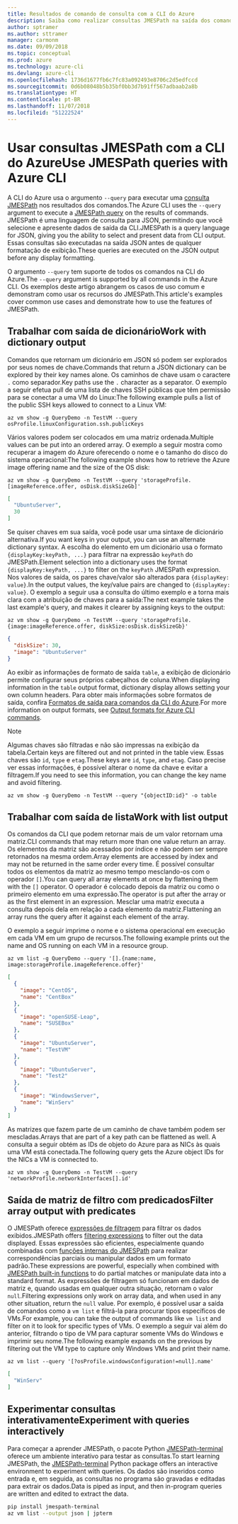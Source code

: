 ```yaml
---
title: Resultados de comando de consulta com a CLI do Azure
description: Saiba como realizar consultas JMESPath na saída dos comandos da CLI do Azure.
author: sptramer
ms.author: sttramer
manager: carmonm
ms.date: 09/09/2018
ms.topic: conceptual
ms.prod: azure
ms.technology: azure-cli
ms.devlang: azure-cli
ms.openlocfilehash: 1736d1677fb6c7fc83a092493e8706c2d5edfccd
ms.sourcegitcommit: 0d6b08048b5b35bf0bb3d7b91ff567adbaab2a8b
ms.translationtype: HT
ms.contentlocale: pt-BR
ms.lasthandoff: 11/07/2018
ms.locfileid: "51222524"
---
```

# <a name="use-jmespath-queries-with-azure-cli"></a><span data-ttu-id="d16c0-103">Usar consultas JMESPath com a CLI do Azure</span><span class="sxs-lookup"><span data-stu-id="d16c0-103">Use JMESPath queries with Azure CLI</span></span> 

<span data-ttu-id="d16c0-104">A CLI do Azure usa o argumento `--query` para executar uma [consulta JMESPath](http://jmespath.org) nos resultados dos comandos.</span><span class="sxs-lookup"><span data-stu-id="d16c0-104">The Azure CLI uses the `--query` argument to execute a [JMESPath query](http://jmespath.org) on the results of commands.</span></span> <span data-ttu-id="d16c0-105">JMESPath é uma linguagem de consulta para JSON, permitindo que você selecione e apresente dados de saída da CLI.</span><span class="sxs-lookup"><span data-stu-id="d16c0-105">JMESPath is a query language for JSON, giving you the ability to select and present data from CLI output.</span></span> <span data-ttu-id="d16c0-106">Essas consultas são executadas na saída JSON antes de qualquer formatação de exibição.</span><span class="sxs-lookup"><span data-stu-id="d16c0-106">These queries are executed on the JSON output before any display formatting.</span></span>

<span data-ttu-id="d16c0-107">O argumento `--query` tem suporte de todos os comandos na CLI do Azure.</span><span class="sxs-lookup"><span data-stu-id="d16c0-107">The `--query` argument is supported by all commands in the Azure CLI.</span></span> <span data-ttu-id="d16c0-108">Os exemplos deste artigo abrangem os casos de uso comum e demonstram como usar os recursos do JMESPath.</span><span class="sxs-lookup"><span data-stu-id="d16c0-108">This article's examples cover common use cases and demonstrate how to use the features of JMESPath.</span></span>

## <a name="work-with-dictionary-output"></a><span data-ttu-id="d16c0-109">Trabalhar com saída de dicionário</span><span class="sxs-lookup"><span data-stu-id="d16c0-109">Work with dictionary output</span></span>

<span data-ttu-id="d16c0-110">Comandos que retornam um dicionário em JSON só podem ser explorados por seus nomes de chave.</span><span class="sxs-lookup"><span data-stu-id="d16c0-110">Commands that return a JSON dictionary can be explored by their key names alone.</span></span> <span data-ttu-id="d16c0-111">Os caminhos de chave usam o caractere `.` como separador.</span><span class="sxs-lookup"><span data-stu-id="d16c0-111">Key paths use the `.` character as a separator.</span></span> <span data-ttu-id="d16c0-112">O exemplo a seguir efetua pull de uma lista de chaves SSH públicas que têm permissão para se conectar a uma VM do Linux:</span><span class="sxs-lookup"><span data-stu-id="d16c0-112">The following example pulls a list of the public SSH keys allowed to connect to a Linux VM:</span></span>

```azurecli-interactive
az vm show -g QueryDemo -n TestVM --query osProfile.linuxConfiguration.ssh.publicKeys
```

<span data-ttu-id="d16c0-113">Vários valores podem ser colocados em uma matriz ordenada.</span><span class="sxs-lookup"><span data-stu-id="d16c0-113">Multiple values can be put into an ordered array.</span></span> <span data-ttu-id="d16c0-114">O exemplo a seguir mostra como recuperar a imagem do Azure oferecendo o nome e o tamanho do disco do sistema operacional:</span><span class="sxs-lookup"><span data-stu-id="d16c0-114">The following example shows how to retrieve the Azure image offering name and the size of the OS disk:</span></span>

```azurecli-interactive
az vm show -g QueryDemo -n TestVM --query 'storageProfile.[imageReference.offer, osDisk.diskSizeGb]'
```

```json
[
  "UbuntuServer",
  30
]
```

<span data-ttu-id="d16c0-115">Se quiser chaves em sua saída, você pode usar uma sintaxe de dicionário alternativa.</span><span class="sxs-lookup"><span data-stu-id="d16c0-115">If you want keys in your output, you can use an alternate dictionary syntax.</span></span>  <span data-ttu-id="d16c0-116">A escolha do elemento em um dicionário usa o formato `{displayKey:keyPath, ...}` para filtrar na expressão `keyPath` do JMESPath.</span><span class="sxs-lookup"><span data-stu-id="d16c0-116">Element selection into a dictionary uses the format `{displayKey:keyPath, ...}` to filter on the `keyPath` JMESPath expression.</span></span> <span data-ttu-id="d16c0-117">Nos valores de saída, os pares chave/valor são alterados para `{displayKey: value}`.</span><span class="sxs-lookup"><span data-stu-id="d16c0-117">In the output values, the key/value pairs are changed to `{displayKey: value}`.</span></span> <span data-ttu-id="d16c0-118">O exemplo a seguir usa a consulta do último exemplo e a torna mais clara com a atribuição de chaves para a saída:</span><span class="sxs-lookup"><span data-stu-id="d16c0-118">The next example takes the last example's query, and makes it clearer by assigning keys to the output:</span></span>

```azurecli-interactive
az vm show -g QueryDemo -n TestVM --query 'storageProfile.{image:imageReference.offer, diskSize:osDisk.diskSizeGb}'
```

```json
{
  "diskSize": 30,
  "image": "UbuntuServer"
}
```

<span data-ttu-id="d16c0-119">Ao exibir as informações de formato de saída `table`, a exibição de dicionário permite configurar seus próprios cabeçalhos de coluna.</span><span class="sxs-lookup"><span data-stu-id="d16c0-119">When displaying information in the `table` output format, dictionary display allows setting your own column headers.</span></span> <span data-ttu-id="d16c0-120">Para obter mais informações sobre formatos de saída, confira [Formatos de saída para comandos da CLI do Azure](/cli/azure/format-output-azure-cli).</span><span class="sxs-lookup"><span data-stu-id="d16c0-120">For more information on output formats, see [Output formats for Azure CLI commands](/cli/azure/format-output-azure-cli).</span></span>

> [!NOTE]
> <span data-ttu-id="d16c0-121">Algumas chaves são filtradas e não são impressas na exibição da tabela.</span><span class="sxs-lookup"><span data-stu-id="d16c0-121">Certain keys are filtered out and not printed in the table view.</span></span> <span data-ttu-id="d16c0-122">Essas chaves são `id`, `type` e `etag`.</span><span class="sxs-lookup"><span data-stu-id="d16c0-122">These keys are `id`, `type`, and `etag`.</span></span> <span data-ttu-id="d16c0-123">Caso precise ver essas informações, é possível alterar o nome da chave e evitar a filtragem.</span><span class="sxs-lookup"><span data-stu-id="d16c0-123">If you need to see this information, you can change the key name and avoid filtering.</span></span>
>
> ```azurecli-interactive
> az vm show -g QueryDemo -n TestVM --query "{objectID:id}" -o table
> ```

## <a name="work-with-list-output"></a><span data-ttu-id="d16c0-124">Trabalhar com saída de lista</span><span class="sxs-lookup"><span data-stu-id="d16c0-124">Work with list output</span></span>

<span data-ttu-id="d16c0-125">Os comandos da CLI que podem retornar mais de um valor retornam uma matriz.</span><span class="sxs-lookup"><span data-stu-id="d16c0-125">CLI commands that may return  more than one value return an array.</span></span> <span data-ttu-id="d16c0-126">Os elementos da matriz são acessados por índice e não podem ser sempre retornados na mesma ordem.</span><span class="sxs-lookup"><span data-stu-id="d16c0-126">Array elements are accessed by index and may not be returned in the same order every time.</span></span> <span data-ttu-id="d16c0-127">É possível consultar todos os elementos da matriz ao mesmo tempo mesclando-os com o operador `[]`.</span><span class="sxs-lookup"><span data-stu-id="d16c0-127">You can query all array elements at once by flattening them with the `[]` operator.</span></span> <span data-ttu-id="d16c0-128">O operador é colocado depois da matriz ou como o primeiro elemento em uma expressão.</span><span class="sxs-lookup"><span data-stu-id="d16c0-128">The operator is put after the array or as the first element in an expression.</span></span> <span data-ttu-id="d16c0-129">Mesclar uma matriz executa a consulta depois dela em relação a cada elemento da matriz.</span><span class="sxs-lookup"><span data-stu-id="d16c0-129">Flattening an array runs the query after it against each element of the array.</span></span>

<span data-ttu-id="d16c0-130">O exemplo a seguir imprime o nome e o sistema operacional em execução em cada VM em um grupo de recursos.</span><span class="sxs-lookup"><span data-stu-id="d16c0-130">The following example prints out the name and OS running on each VM in a resource group.</span></span>

```azurecli-interactive
az vm list -g QueryDemo --query '[].{name:name, image:storageProfile.imageReference.offer}'
```

```json
[
  {
    "image": "CentOS",
    "name": "CentBox"
  },
  {
    "image": "openSUSE-Leap",
    "name": "SUSEBox"
  },
  {
    "image": "UbuntuServer",
    "name": "TestVM"
  },
  {
    "image": "UbuntuServer",
    "name": "Test2"
  },
  {
    "image": "WindowsServer",
    "name": "WinServ"
  }
]
```

<span data-ttu-id="d16c0-131">As matrizes que fazem parte de um caminho de chave também podem ser mescladas.</span><span class="sxs-lookup"><span data-stu-id="d16c0-131">Arrays that are part of a key path can be flattened as well.</span></span> <span data-ttu-id="d16c0-132">A consulta a seguir obtém as IDs de objeto do Azure para as NICs às quais uma VM está conectada.</span><span class="sxs-lookup"><span data-stu-id="d16c0-132">The following query gets the Azure object IDs for the NICs a VM is connected to.</span></span>

```azurecli-interactive
az vm show -g QueryDemo -n TestVM --query 'networkProfile.networkInterfaces[].id'
```

## <a name="filter-array-output-with-predicates"></a><span data-ttu-id="d16c0-133">Saída de matriz de filtro com predicados</span><span class="sxs-lookup"><span data-stu-id="d16c0-133">Filter array output with predicates</span></span>

<span data-ttu-id="d16c0-134">O JMESPath oferece [expressões de filtragem](http://jmespath.org/specification.html#filterexpressions) para filtrar os dados exibidos.</span><span class="sxs-lookup"><span data-stu-id="d16c0-134">JMESPath offers [filtering expressions](http://jmespath.org/specification.html#filterexpressions) to filter out the data displayed.</span></span> <span data-ttu-id="d16c0-135">Essas expressões são eficientes, especialmente quando combinadas com [funções internas do JMESPath](http://jmespath.org/specification.html#built-in-functions) para realizar correspondências parciais ou manipular dados em um formato padrão.</span><span class="sxs-lookup"><span data-stu-id="d16c0-135">These expressions are powerful, especially when combined with [JMESPath built-in functions](http://jmespath.org/specification.html#built-in-functions) to do partial matches or manipulate data into a standard format.</span></span> <span data-ttu-id="d16c0-136">As expressões de filtragem só funcionam em dados de matriz e, quando usadas em qualquer outra situação, retornam o valor `null`.</span><span class="sxs-lookup"><span data-stu-id="d16c0-136">Filtering expressions only work on array data, and when used in any other situation, return the `null` value.</span></span> <span data-ttu-id="d16c0-137">Por exemplo, é possível usar a saída de comandos como a `vm list` e filtrá-la para procurar tipos específicos de VMs.</span><span class="sxs-lookup"><span data-stu-id="d16c0-137">For example, you can take the output of commands like `vm list` and filter on it to look for specific types of VMs.</span></span> <span data-ttu-id="d16c0-138">O exemplo a seguir vai além do anterior, filtrando o tipo de VM para capturar somente VMs do Windows e imprimir seu nome.</span><span class="sxs-lookup"><span data-stu-id="d16c0-138">The following example expands on the previous by filtering out the VM type to capture only Windows VMs and print their name.</span></span>

```azurecli-interactive
az vm list --query '[?osProfile.windowsConfiguration!=null].name'
```

```json
[
  "WinServ"
]
```

## <a name="experiment-with-queries-interactively"></a><span data-ttu-id="d16c0-139">Experimentar consultas interativamente</span><span class="sxs-lookup"><span data-stu-id="d16c0-139">Experiment with queries interactively</span></span>

<span data-ttu-id="d16c0-140">Para começar a aprender JMESPath, o pacote Python [JMESPath-terminal](https://github.com/jmespath/jmespath.terminal) oferece um ambiente interativo para testar as consultas.</span><span class="sxs-lookup"><span data-stu-id="d16c0-140">To start learning JMESPath, the [JMESPath-terminal](https://github.com/jmespath/jmespath.terminal) Python package offers an interactive environment to experiment with queries.</span></span> <span data-ttu-id="d16c0-141">Os dados são inseridos como entrada e, em seguida, as consultas no programa são gravadas e editadas para extrair os dados.</span><span class="sxs-lookup"><span data-stu-id="d16c0-141">Data is piped as input, and then in-program queries are written and edited to extract the data.</span></span>

```bash
pip install jmespath-terminal
az vm list --output json | jpterm
```
